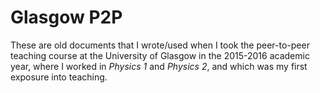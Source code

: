 # Glasgow P2P

These are old documents that I wrote/used when I took the peer-to-peer teaching course at the University of Glasgow in the 2015-2016 academic year, where I worked in _Physics 1_ and _Physics 2_, and which was my first exposure into teaching. 
